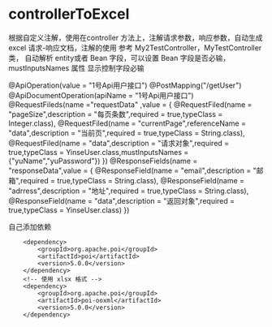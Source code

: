 # controllerToExcel
根据自定义注解，使用在controller 方法上，注解请求参数，响应参数，自动生成 excel 请求-响应文档，注解的使用 参考 My2TestController，MyTestController类，
自动解析 entity或者 Bean 字段，可以设置 Bean 字段是否必输，mustInputsNames 属性 显示控制字段必输


 @ApiOperation(value = "1号Api用户接口")
    @PostMapping("/getUser")
    @ApiDocumentOperation(apiName = "1号Api用户接口")
    @RequestFileds(name ="requestData" ,value = {
            @RequestFiled(name = "pageSize",description = "每页条数",required = true,typeClass = Integer.class),
            @RequestFiled(name = "currentPage",referenceName = "data",description = "当前页",required = true,typeClass = String.class),
            @RequestFiled(name = "data",description = "请求对象",required = true,typeClass = YinseUser.class,mustInputsNames = {"yuName","yuPassword"})
    })
    @ResponseFields(name = "responseData",value = {
            @ResponseField(name = "email",description = "邮箱",required = true,typeClass = String.class),
            @ResponseField(name = "adrress",description = "地址",required = true,typeClass = String.class),
            @ResponseField(name = "data",description = "返回对象",required = true,typeClass = YinseUser.class)
    })


自己添加依赖  
 <!-- 使用 xls 格式 -->
        <dependency>
            <groupId>org.apache.poi</groupId>
            <artifactId>poi</artifactId>
            <version>5.0.0</version>
        </dependency>
        <!-- 使用 xlsx 格式 -->
        <dependency>
            <groupId>org.apache.poi</groupId>
            <artifactId>poi-ooxml</artifactId>
            <version>5.0.0</version>
        </dependency>
